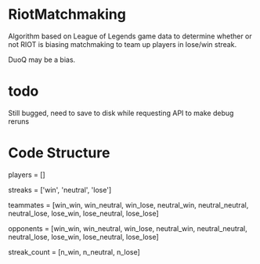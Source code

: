 # RiotMatchmaking

Algorithm based on League of Legends game data to determine whether or not RIOT is biasing matchmaking to team up players in lose/win streak.

DuoQ may be a bias.

# todo

Still bugged, need to save to disk while requesting API to make debug reruns

# Code Structure

 players = []

 streaks = ['win', 'neutral', 'lose']

 teammates = [win_win, win_neutral, win_lose,
             neutral_win, neutral_neutral, neutral_lose,
             lose_win, lose_neutral, lose_lose]

 opponents = [win_win, win_neutral, win_lose,
             neutral_win, neutral_neutral, neutral_lose,
             lose_win, lose_neutral, lose_lose]

 streak_count = [n_win, n_neutral, n_lose]



